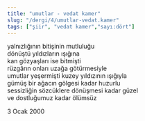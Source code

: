 ```yaml
---
title: "umutlar - vedat kamer"
slug: "/dergi/4/umutlar-vedat.kamer"
tags: ["şiir", "vedat kamer","sayı:dört"]
---
```

yalnızlığının bitişinin mutluluğu  
dönüştü yıldızların ışığına\
kan gözyaşları ise bitmişti\
rüzgârın onları uzağa götürmesiyle\
umutlar yeşermişti kuzey yıldızının ışığıyla\
gümüş bir ağacın gölgesi kadar huzurlu\
sessizliğin sözcüklere dönüşmesi kadar güzel\
ve dostluğumuz kadar ölümsüz

3 Ocak 2000
